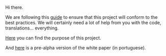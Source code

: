 Hi there.

We are following this [guide](https://opensource.guide/starting-a-project) to ensure that this project will conform to the best practices. 
We will certainly need a lot of help from you with the code, translations... everything.

[Here](https://medium.com/@thiagoqgomes/kantcoin-an-e-politics-project-5a3c86734195) you can find the purpose of this project.

And [here](https://medium.com/@thiagoqgomes/relatório-branco-em-construção-pt-br-537dfdd5e270) is a pre-alpha version of the white paper (in portuguese).
